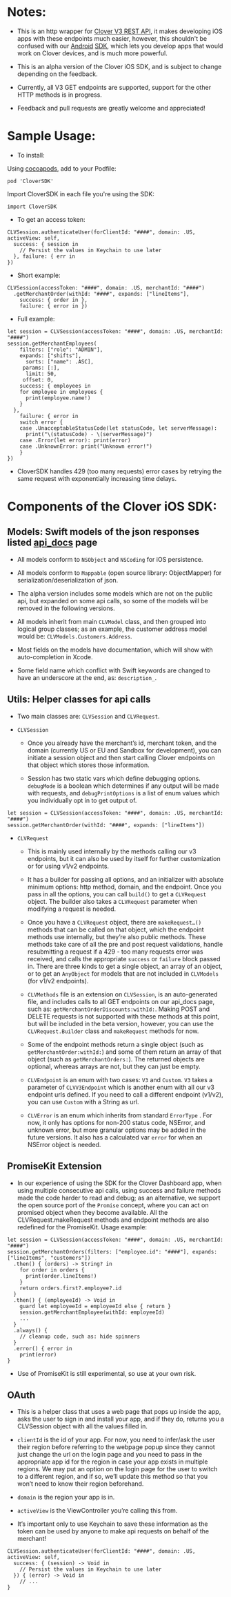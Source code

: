 
# Notes:

- This is an http wrapper for [Clover V3 REST API](https://www.clover.com/api_docs), it makes developing iOS apps with these endpoints much easier, however, this shouldn't be confused with our [Android](https://docs.clover.com/build/android-apps/) [SDK](https://github.com/clover/clover-android-sdk), which lets you develop apps that would work on Clover devices, and is much more powerful.

- This is an alpha version of the Clover iOS SDK, and is subject to change depending on the feedback.

- Currently, all V3 GET endpoints are supported, support for the other HTTP methods is in progress.

- Feedback and pull requests are greatly welcome and appreciated!


# Sample Usage:

- To install:

Using [cocoapods](https://guides.cocoapods.org/using/getting-started.html), add to your Podfile:

```
pod 'CloverSDK'
```

Import CloverSDK in each file you're using the SDK:


```
import CloverSDK
```

- To get an access token:

```
CLVSession.authenticateUser(forClientId: "####", domain: .US, activeView: self,
  success: { session in
    // Persist the values in Keychain to use later
  }, failure: { err in
})
```

- Short example:

```
CLVSession(accessToken: "####", domain: .US, merchantId: "####")
  .getMerchantOrder(withId: "####", expands: ["lineItems"],
    success: { order in },
    failure: { error in })
```

- Full example:

```
let session = CLVSession(accessToken: "####", domain: .US, merchantId: "####")
session.getMerchantEmployees(
  	filters: ["role": "ADMIN"],
  	expands: ["shifts"],
  	  sorts: ["name": .ASC],
     params: [:],
      limit: 50,
     offset: 0,
    success: { employees in
    for employee in employees {
      print(employee.name!)
    }
  },
    failure: { error in
    switch error {
    case .UnacceptableStatusCode(let statusCode, let serverMessage):
      print("\(statusCode) - \(serverMessage)")
    case .Error(let error): print(error)
    case .UnknownError: print("Unknown error!")
    }
})
```

- CloverSDK handles 429 (too many requests) error cases by retrying the same request with exponentially increasing time delays.

# Components of the Clover iOS SDK:

## Models: Swift models of the json responses listed [api_docs](https://www.clover.com/api_docs) page

- All models conform to `NSObject` and `NSCoding` for iOS persistence.

- All models conform to `Mappable`  (open source library: ObjectMapper) for serialization/deserialization of json.

- The alpha version includes some models which are not on the public api, but expanded on some api calls, so some of the models will be removed in the following versions.

- All models inherit from main `CLVModel`  class, and then grouped into logical group classes; as an example, the customer address model would be: `CLVModels.Customers.Address`.

- Most fields on the models have documentation, which will show with auto-completion in Xcode.

- Some field name which conflict with Swift keywords are changed to have an underscore at the end, as: `description_`.

## Utils: Helper classes for api calls

- Two main classes are: `CLVSession` and `CLVRequest`.

- `CLVSession`

  - Once you already have the merchant’s id, merchant token, and the domain (currently US or EU and Sandbox for development), you can initiate a session object and then start calling Clover endpoints on that object which stores those information.

  - Session has two static vars which define debugging options. `debugMode` is a boolean which determines if any output will be made with requests, and `debugPrintOptions` is a list of enum values which you individually opt in to get output of.

```
let session = CLVSession(accessToken: "####", domain: .US, merchantId: "####")
session.getMerchantOrder(withId: "####", expands: ["lineItems"])
```

- `CLVRequest`

  - This is mainly used internally by the methods calling our v3 endpoints, but it can also be used by itself for further customization or for using v1/v2 endpoints.

  - It has a builder for passing all options, and an initializer with absolute minimum options: http method, domain, and the endpoint. Once you pass in all the options, you   can call `build()` to get a `CLVRequest` object. The builder also takes a `CLVRequest` parameter when modifying a request is needed.

  - Once you have a `CLVRequest` object, there are `makeRequest…()` methods that can be called on that object, which the endpoint methods use internally, but they’re also public methods. These methods take care of all the pre and post request validations, handle resubmitting a request if a 429 - too many requests error was received, and calls the appropriate `success` or `failure` block passed in. There are three kinds to get a single object, an array of an object, or to get an `AnyObject` for models that are not included in `CLVModels` (for v1/v2 endpoints).

  - `CLVMethods` file is an extension on `CLVSession`, is an auto-generated file, and includes calls to all GET endpoints on our api_docs page, such as: `getMerchantOrderDiscounts:withId:`. Making POST and DELETE requests is not supported with these methods at this point, but will be included in the beta version, however, you can use the `CLVRequest.Builder` class and `makeRequest` methods for now.

  - Some of the endpoint methods return a single object (such as `getMerchantOrder:withId:`) and some of them return an array of that object (such as `getMerchantOrders:`). The returned objects are optional, whereas arrays are not, but they can just be empty.

  - `CLVEndpoint` is an enum with two cases: `V3` and `Custom`. `V3` takes a parameter of `CLVV3Endpoint` which is another enum with all our v3 endpoint urls defined. If you need to call a different endpoint (v1/v2), you can use `Custom` with a String as url.

  - `CLVError` is an enum which inherits from standard `ErrorType` . For now, it only has options for non-200 status code, NSError, and unknown error, but more granular options may be added in the future versions. It also has a calculated var `error` for when an NSError object is needed.

## PromiseKit Extension

- In our experience of using the SDK for the Clover Dashboard app, when using multiple consecutive api calls, using success and failure methods made the code harder to read and debug; as an alternative, we support the open source port of the `Promise` concept, where you can act on promised object when they become available. All the CLVRequest.makeRequest methods and endpoint methods are also redefined for the PromiseKit. Usage example:

```
let session = CLVSession(accessToken: "####", domain: .US, merchantId: "####")
session.getMerchantOrders(filters: ["employee.id": "####"], expands: ["lineItems", "customers"])
  .then() { (orders) -> String? in
    for order in orders {
      print(order.lineItems!)
    }
    return orders.first?.employee?.id
  }
  .then() { (employeeId) -> Void in
    guard let employeeId = employeeId else { return }
    session.getMerchantEmployee(withId: employeeId)
    ...
  }
  .always() {
    // cleanup code, such as: hide spinners
  }
  .error() { error in
    print(error)
}
```

- Use of PromiseKit is still experimental, so use at your own risk.

## OAuth

- This is a helper class that uses a web page that pops up inside the app, asks the user to sign in and install your app, and if they do, returns you a CLVSession object with all the values filled in.

- `clientId` is the id of your app. For now, you need to infer/ask the user their region before referring to the webpage popup since they cannot just change the url on the login page and you need to pass in the appropriate app id for the region in case your app exists in multiple regions. We may put an option on the login page for the user to switch to a different region, and if so, we’ll update this method so that you won’t need to know their region beforehand.

- `domain` is the region your app is in.

- `activeView` is the ViewController you’re calling this from.

- It’s important only to use Keychain to save these information as the token can be used by anyone to make api requests on behalf of the merchant!

```
CLVSession.authenticateUser(forClientId: "####", domain: .US, activeView: self,
  success: { (session) -> Void in
    // Persist the values in Keychain to use later
  }) { (error) -> Void in
    // ...
}
```
